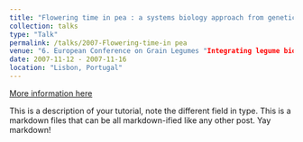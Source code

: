 ```yaml
---
title: "Flowering time in pea : a systems biology approach from genetic networck to crop model"
collection: talks
type: "Talk"
permalink: /talks/2007-Flowering-time-in pea
venue: "6. European Conference on Grain Legumes "Integrating legume biology for sustainable agriculture""
date: 2007-11-12 - 2007-11-16
location: "Lisbon, Portugal"
---
```


[More information here](http://exampleurl.com)

This is a description of your tutorial, note the different field in type. This is a markdown files that can be all markdown-ified like any other post. Yay markdown!
